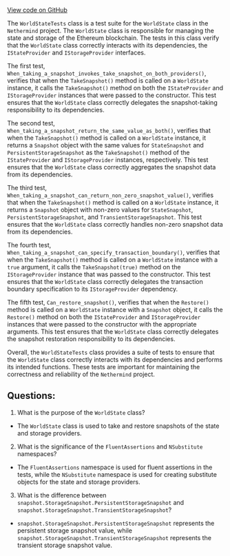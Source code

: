 [View code on GitHub](https://github.com/nethermindeth/nethermind/Nethermind.State.Test/WorldStateTests.cs)

The `WorldStateTests` class is a test suite for the `WorldState` class in the `Nethermind` project. The `WorldState` class is responsible for managing the state and storage of the Ethereum blockchain. The tests in this class verify that the `WorldState` class correctly interacts with its dependencies, the `IStateProvider` and `IStorageProvider` interfaces.

The first test, `When_taking_a_snapshot_invokes_take_snapshot_on_both_providers()`, verifies that when the `TakeSnapshot()` method is called on a `WorldState` instance, it calls the `TakeSnapshot()` method on both the `IStateProvider` and `IStorageProvider` instances that were passed to the constructor. This test ensures that the `WorldState` class correctly delegates the snapshot-taking responsibility to its dependencies.

The second test, `When_taking_a_snapshot_return_the_same_value_as_both()`, verifies that when the `TakeSnapshot()` method is called on a `WorldState` instance, it returns a `Snapshot` object with the same values for `StateSnapshot` and `PersistentStorageSnapshot` as the `TakeSnapshot()` method of the `IStateProvider` and `IStorageProvider` instances, respectively. This test ensures that the `WorldState` class correctly aggregates the snapshot data from its dependencies.

The third test, `When_taking_a_snapshot_can_return_non_zero_snapshot_value()`, verifies that when the `TakeSnapshot()` method is called on a `WorldState` instance, it returns a `Snapshot` object with non-zero values for `StateSnapshot`, `PersistentStorageSnapshot`, and `TransientStorageSnapshot`. This test ensures that the `WorldState` class correctly handles non-zero snapshot data from its dependencies.

The fourth test, `When_taking_a_snapshot_can_specify_transaction_boundary()`, verifies that when the `TakeSnapshot()` method is called on a `WorldState` instance with a `true` argument, it calls the `TakeSnapshot(true)` method on the `IStorageProvider` instance that was passed to the constructor. This test ensures that the `WorldState` class correctly delegates the transaction boundary specification to its `IStorageProvider` dependency.

The fifth test, `Can_restore_snapshot()`, verifies that when the `Restore()` method is called on a `WorldState` instance with a `Snapshot` object, it calls the `Restore()` method on both the `IStateProvider` and `IStorageProvider` instances that were passed to the constructor with the appropriate arguments. This test ensures that the `WorldState` class correctly delegates the snapshot restoration responsibility to its dependencies.

Overall, the `WorldStateTests` class provides a suite of tests to ensure that the `WorldState` class correctly interacts with its dependencies and performs its intended functions. These tests are important for maintaining the correctness and reliability of the `Nethermind` project.
## Questions: 
 1. What is the purpose of the `WorldState` class?
- The `WorldState` class is used to take and restore snapshots of the state and storage providers.

2. What is the significance of the `FluentAssertions` and `NSubstitute` namespaces?
- The `FluentAssertions` namespace is used for fluent assertions in the tests, while the `NSubstitute` namespace is used for creating substitute objects for the state and storage providers.

3. What is the difference between `snapshot.StorageSnapshot.PersistentStorageSnapshot` and `snapshot.StorageSnapshot.TransientStorageSnapshot`?
- `snapshot.StorageSnapshot.PersistentStorageSnapshot` represents the persistent storage snapshot value, while `snapshot.StorageSnapshot.TransientStorageSnapshot` represents the transient storage snapshot value.